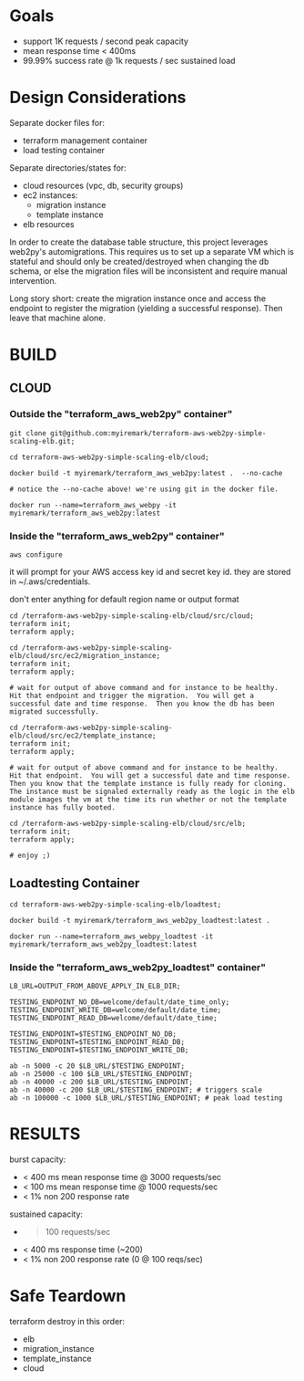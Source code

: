 # Goals

- support 1K requests / second peak capacity
- mean response time < 400ms
- 99.99% success rate @ 1k requests / sec sustained load

# Design Considerations

Separate docker files for:
- terraform management container
- load testing container

Separate directories/states for:
- cloud resources (vpc, db, security groups)
- ec2 instances:
  - migration instance
  - template instance
- elb resources

In order to create the database table structure, this project leverages web2py's automigrations.  This requires us to set up a separate VM which is stateful 
and should only be created/destroyed when changing the db schema, or else the migration files will be inconsistent and require manual intervention.

Long story short: create the migration instance once and access the endpoint to register the migration (yielding a successful response).  Then leave that machine alone.

# BUILD

## CLOUD

### Outside the "terraform_aws_web2py" container"

```
git clone git@github.com:myiremark/terraform-aws-web2py-simple-scaling-elb.git;

cd terraform-aws-web2py-simple-scaling-elb/cloud;

docker build -t myiremark/terraform_aws_web2py:latest .  --no-cache

# notice the --no-cache above! we're using git in the docker file.

docker run --name=terraform_aws_webpy -it myiremark/terraform_aws_web2py:latest
```

### Inside the "terraform_aws_web2py" container"

```
aws configure
```

it will prompt for your AWS access key id and secret key id.  they are stored in ~/.aws/credentials.

don't enter anything for default region name or output format

```
cd /terraform-aws-web2py-simple-scaling-elb/cloud/src/cloud;
terraform init;
terraform apply;

cd /terraform-aws-web2py-simple-scaling-elb/cloud/src/ec2/migration_instance;
terraform init;
terraform apply;

# wait for output of above command and for instance to be healthy.  Hit that endpoint and trigger the migration.  You will get a successful date and time response.  Then you know the db has been migrated successfully.

cd /terraform-aws-web2py-simple-scaling-elb/cloud/src/ec2/template_instance;
terraform init;
terraform apply;

# wait for output of above command and for instance to be healthy.  Hit that endpoint.  You will get a successful date and time response.  Then you know that the template instance is fully ready for cloning.  The instance must be signaled externally ready as the logic in the elb module images the vm at the time its run whether or not the template instance has fully booted.

cd /terraform-aws-web2py-simple-scaling-elb/cloud/src/elb;
terraform init;
terraform apply;

# enjoy ;)
```

## Loadtesting Container

```
cd terraform-aws-web2py-simple-scaling-elb/loadtest;

docker build -t myiremark/terraform_aws_web2py_loadtest:latest .

docker run --name=terraform_aws_webpy_loadtest -it myiremark/terraform_aws_web2py_loadtest:latest
```

### Inside the "terraform_aws_web2py_loadtest" container"

```
LB_URL=OUTPUT_FROM_ABOVE_APPLY_IN_ELB_DIR;

TESTING_ENDPOINT_NO_DB=welcome/default/date_time_only;
TESTING_ENDPOINT_WRITE_DB=welcome/default/date_time;
TESTING_ENDPOINT_READ_DB=welcome/default/date_time;

TESTING_ENDPOINT=$TESTING_ENDPOINT_NO_DB;
TESTING_ENDPOINT=$TESTING_ENDPOINT_READ_DB;
TESTING_ENDPOINT=$TESTING_ENDPOINT_WRITE_DB;

ab -n 5000 -c 20 $LB_URL/$TESTING_ENDPOINT;
ab -n 25000 -c 100 $LB_URL/$TESTING_ENDPOINT;
ab -n 40000 -c 200 $LB_URL/$TESTING_ENDPOINT;
ab -n 40000 -c 200 $LB_URL/$TESTING_ENDPOINT; # triggers scale
ab -n 100000 -c 1000 $LB_URL/$TESTING_ENDPOINT; # peak load testing

```


# RESULTS

burst capacity:
- < 400 ms mean response time @ 3000 requests/sec
- < 100 ms mean response time @ 1000 requests/sec
- < 1% non 200 response rate

sustained capacity:
- > 100 requests/sec
- < 400 ms response time (~200)
- < 1% non 200 response rate (0 @ 100 reqs/sec)

# Safe Teardown

terraform destroy in this order:
- elb
- migration_instance
- template_instance
- cloud

